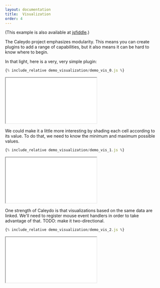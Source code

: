 ```yaml
---
layout: documentation
title:  Visualization
order: 4
---
```



(This example is also available at
[jsfiddle](http://jsfiddle.net/gh/get/library/pure/phovea/phovea.github.io/tree/master/tutorials/demo_visualization/jsfiddle).)

The Caleydo project emphasizes modularity. This means you can create plugins to add
a range of capabilities, but it also means it can be hard to know where to begin.

In that light, here is a very, very simple plugin:

```javascript
{% include_relative demo_visualization/demo_vis_0.js %}
```
<iframe src="../frame.html?demo_visualization/demo_vis_0"></iframe>

We could make it a little more interesting by shading each cell according to its value.
To do that, we need to know the minimum and maximum possible values.

```javascript
{% include_relative demo_visualization/demo_vis_1.js %}
```
<iframe src="../frame.html?demo_visualization/demo_vis_1"></iframe>

One strength of Caleydo is that visualizations based on the same data are linked.
We'll need to register mouse event handlers in order to take advantage of that.
TODO: make it two-directional.

```javascript
{% include_relative demo_visualization/demo_vis_2.js %}
```
<iframe src="../frame.html?demo_visualization/demo_vis_2"></iframe>
